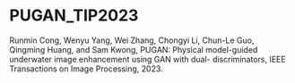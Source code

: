 # PUGAN_TIP2023
Runmin Cong, Wenyu Yang, Wei Zhang, Chongyi Li, Chun-Le Guo, Qingming Huang, and Sam Kwong, PUGAN: Physical model-guided underwater image enhancement using GAN with dual- discriminators, IEEE Transactions on Image Processing, 2023. 
